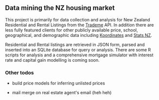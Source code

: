 ## Data mining the NZ housing market

This project is primarily for data collection and analysis for New Zealand Residential and Rental Listings from the [Trademe](http://trademe.co.nz) API. In addition there are less fully featured clients for other publicly available price, school, geographical, and demographic data including [Koordinates](http://koordinates.com) and [Stats NZ](http://stats.govt.nz).

Residential and Rental listings are retrieved in JSON form, parsed and inserted into an SQLite database for query or analysis. There are some R scripts for analysis and a comprehensive mortgage simulator with interest rate and capital gain modelling is coming soon.

### Other todos

- build price models for inferring unlisted prices

- mail merge on real estate agent's email (heh heh)

